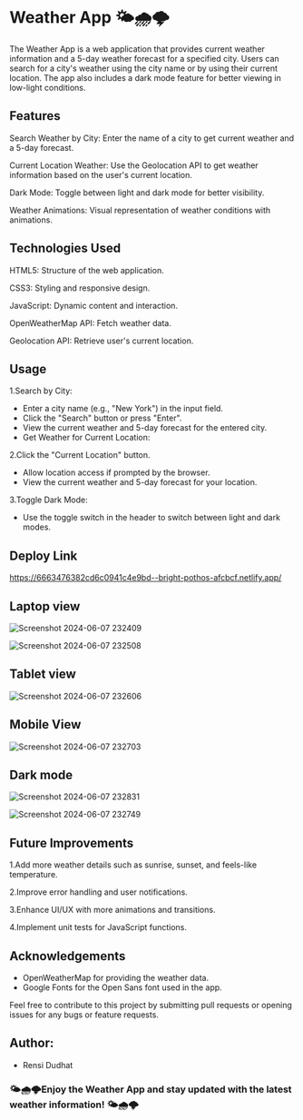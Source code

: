 # Weather App 🌤️🌧️🌩️

The Weather App is a web application that provides current weather information and a 5-day weather forecast for a specified city. Users can search for a city's weather using the city name or by using their current location. The app also includes a dark mode feature for better viewing in low-light conditions.

## Features
Search Weather by City: Enter the name of a city to get current weather and a 5-day forecast.

Current Location Weather: Use the Geolocation API to get weather information based on the user's current location.

Dark Mode: Toggle between light and dark mode for better visibility.

Weather Animations: Visual representation of weather conditions with animations.

## Technologies Used
HTML5: Structure of the web application.

CSS3: Styling and responsive design.

JavaScript: Dynamic content and interaction.

OpenWeatherMap API: Fetch weather data.

Geolocation API: Retrieve user's current location.

## Usage

1.Search by City:
- Enter a city name (e.g., "New York") in the input field.
- Click the "Search" button or press "Enter".
- View the current weather and 5-day forecast for the entered city.
- Get Weather for Current Location:

2.Click the "Current Location" button.

- Allow location access if prompted by the browser.
- View the current weather and 5-day forecast for your location.

3.Toggle Dark Mode:
- Use the toggle switch in the header to switch between light and dark modes.

## Deploy Link
https://6663476382cd6c0941c4e9bd--bright-pothos-afcbcf.netlify.app/

## Laptop view
![Screenshot 2024-06-07 232409](https://github.com/Rensi2411/weather-app/assets/131978061/d3362ef9-8221-4e4b-9c2b-449e8998cadc)

![Screenshot 2024-06-07 232508](https://github.com/Rensi2411/weather-app/assets/131978061/9f5e760b-21e7-4c98-81a2-7b0f5d2f13eb)

## Tablet view
![Screenshot 2024-06-07 232606](https://github.com/Rensi2411/weather-app/assets/131978061/2b76ac01-b47a-4b11-94d5-e992f3b2e220)

## Mobile View
![Screenshot 2024-06-07 232703](https://github.com/Rensi2411/weather-app/assets/131978061/39214b52-274f-4156-9841-dad3947a1ca6)

## Dark mode
![Screenshot 2024-06-07 232831](https://github.com/Rensi2411/weather-app/assets/131978061/2d7efbd6-3cf9-4df4-a0fe-ae9f38322f63)

![Screenshot 2024-06-07 232749](https://github.com/Rensi2411/weather-app/assets/131978061/829e50fe-ad77-4f2b-babf-6ad28500f3ea)


## Future Improvements

1.Add more weather details such as sunrise, sunset, and feels-like temperature.

2.Improve error handling and user notifications.

3.Enhance UI/UX with more animations and transitions.

4.Implement unit tests for JavaScript functions.

## Acknowledgements
- OpenWeatherMap for providing the weather data.
- Google Fonts for the Open Sans font used in the app.

Feel free to contribute to this project by submitting pull requests or opening issues for any bugs or feature requests.

## Author:
- Rensi Dudhat

### 🌤️🌧️🌩️Enjoy the Weather App and stay updated with the latest weather information! 🌤️🌧️🌩️
